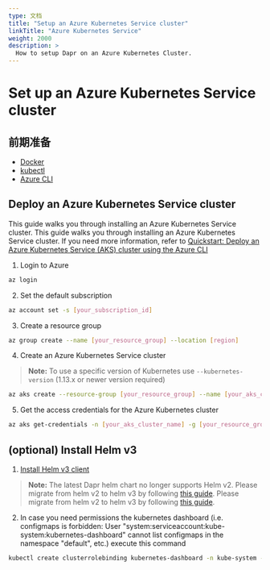 ```yaml
---
type: 文档
title: "Setup an Azure Kubernetes Service cluster"
linkTitle: "Azure Kubernetes Service"
weight: 2000
description: >
  How to setup Dapr on an Azure Kubernetes Cluster.
---
```


# Set up an Azure Kubernetes Service cluster

## 前期准备

- [Docker](https://docs.docker.com/install/)
- [kubectl](https://kubernetes.io/docs/tasks/tools/install-kubectl/)
- [Azure CLI](https://docs.microsoft.com/en-us/cli/azure/install-azure-cli?view=azure-cli-latest)

## Deploy an Azure Kubernetes Service cluster

This guide walks you through installing an Azure Kubernetes Service cluster. This guide walks you through installing an Azure Kubernetes Service cluster. If you need more information, refer to [Quickstart: Deploy an Azure Kubernetes Service (AKS) cluster using the Azure CLI](https://docs.microsoft.com/en-us/azure/aks/kubernetes-walkthrough)

1. Login to Azure

```bash
az login
```

2. Set the default subscription

```bash
az account set -s [your_subscription_id]
```

3. Create a resource group

```bash
az group create --name [your_resource_group] --location [region]
```

4. Create an Azure Kubernetes Service cluster

> **Note:** To use a specific version of Kubernetes use `--kubernetes-version` (1.13.x or newer version required)

```bash
az aks create --resource-group [your_resource_group] --name [your_aks_cluster_name] --node-count 2 --enable-addons http_application_routing --generate-ssh-keys
```

5. Get the access credentials for the Azure Kubernetes cluster

```bash
az aks get-credentials -n [your_aks_cluster_name] -g [your_resource_group]
```

## (optional) Install Helm v3

1. [Install Helm v3 client](https://helm.sh/docs/intro/install/)

> **Note:** The latest Dapr helm chart no longer supports Helm v2. Please migrate from helm v2 to helm v3 by following [this guide](https://helm.sh/blog/migrate-from-helm-v2-to-helm-v3/). Please migrate from helm v2 to helm v3 by following [this guide](https://helm.sh/blog/migrate-from-helm-v2-to-helm-v3/).

2. In case you need permissions  the kubernetes dashboard (i.e. configmaps is forbidden: User "system:serviceaccount:kube-system:kubernetes-dashboard" cannot list configmaps in the namespace "default", etc.) execute this command

```bash
kubectl create clusterrolebinding kubernetes-dashboard -n kube-system --clusterrole=cluster-admin --serviceaccount=kube-system:kubernetes-dashboard
```